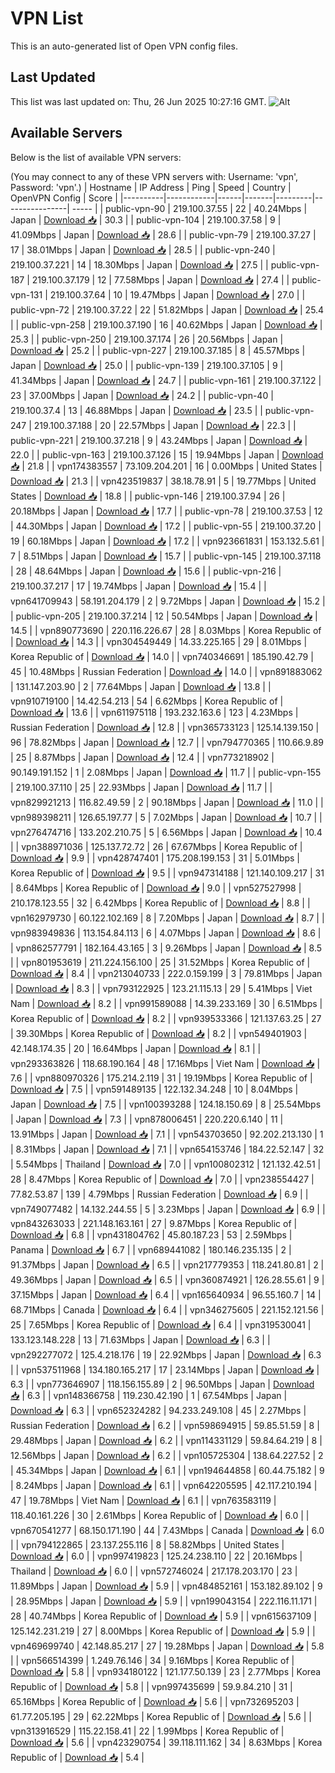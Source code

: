 # VPN List

This is an auto-generated list of Open VPN config files.

## Last Updated

This list was last updated on: Thu, 26 Jun 2025 10:27:16 GMT.
![Alt](https://repobeats.axiom.co/api/embed/186b98318ef1479477931607c1ad7d823f12451f.svg "Repobeats analytics image")

## Available Servers

Below is the list of available VPN servers:

(You may connect to any of these VPN servers with: Username: 'vpn', Password: 'vpn'.)
| Hostname | IP Address | Ping | Speed | Country | OpenVPN Config | Score |
|----------|------------|------|-------|---------|----------------| ----- |
| public-vpn-90 | 219.100.37.55 | 22 | 40.24Mbps | Japan | [Download 📥](./configs/server_0_JP.ovpn) | 30.3 |
| public-vpn-104 | 219.100.37.58 | 9 | 41.09Mbps | Japan | [Download 📥](./configs/server_1_JP.ovpn) | 28.6 |
| public-vpn-79 | 219.100.37.27 | 17 | 38.01Mbps | Japan | [Download 📥](./configs/server_2_JP.ovpn) | 28.5 |
| public-vpn-240 | 219.100.37.221 | 14 | 18.30Mbps | Japan | [Download 📥](./configs/server_3_JP.ovpn) | 27.5 |
| public-vpn-187 | 219.100.37.179 | 12 | 77.58Mbps | Japan | [Download 📥](./configs/server_4_JP.ovpn) | 27.4 |
| public-vpn-131 | 219.100.37.64 | 10 | 19.47Mbps | Japan | [Download 📥](./configs/server_5_JP.ovpn) | 27.0 |
| public-vpn-72 | 219.100.37.22 | 22 | 51.82Mbps | Japan | [Download 📥](./configs/server_6_JP.ovpn) | 25.4 |
| public-vpn-258 | 219.100.37.190 | 16 | 40.62Mbps | Japan | [Download 📥](./configs/server_7_JP.ovpn) | 25.3 |
| public-vpn-250 | 219.100.37.174 | 26 | 20.56Mbps | Japan | [Download 📥](./configs/server_8_JP.ovpn) | 25.2 |
| public-vpn-227 | 219.100.37.185 | 8 | 45.57Mbps | Japan | [Download 📥](./configs/server_9_JP.ovpn) | 25.0 |
| public-vpn-139 | 219.100.37.105 | 9 | 41.34Mbps | Japan | [Download 📥](./configs/server_10_JP.ovpn) | 24.7 |
| public-vpn-161 | 219.100.37.122 | 23 | 37.00Mbps | Japan | [Download 📥](./configs/server_11_JP.ovpn) | 24.2 |
| public-vpn-40 | 219.100.37.4 | 13 | 46.88Mbps | Japan | [Download 📥](./configs/server_12_JP.ovpn) | 23.5 |
| public-vpn-247 | 219.100.37.188 | 20 | 22.57Mbps | Japan | [Download 📥](./configs/server_13_JP.ovpn) | 22.3 |
| public-vpn-221 | 219.100.37.218 | 9 | 43.24Mbps | Japan | [Download 📥](./configs/server_14_JP.ovpn) | 22.0 |
| public-vpn-163 | 219.100.37.126 | 15 | 19.94Mbps | Japan | [Download 📥](./configs/server_15_JP.ovpn) | 21.8 |
| vpn174383557 | 73.109.204.201 | 16 | 0.00Mbps | United States | [Download 📥](./configs/server_16_US.ovpn) | 21.3 |
| vpn423519837 | 38.18.78.91 | 5 | 19.77Mbps | United States | [Download 📥](./configs/server_17_US.ovpn) | 18.8 |
| public-vpn-146 | 219.100.37.94 | 26 | 20.18Mbps | Japan | [Download 📥](./configs/server_18_JP.ovpn) | 17.7 |
| public-vpn-78 | 219.100.37.53 | 12 | 44.30Mbps | Japan | [Download 📥](./configs/server_19_JP.ovpn) | 17.2 |
| public-vpn-55 | 219.100.37.20 | 19 | 60.18Mbps | Japan | [Download 📥](./configs/server_20_JP.ovpn) | 17.2 |
| vpn923661831 | 153.132.5.61 | 7 | 8.51Mbps | Japan | [Download 📥](./configs/server_21_JP.ovpn) | 15.7 |
| public-vpn-145 | 219.100.37.118 | 28 | 48.64Mbps | Japan | [Download 📥](./configs/server_22_JP.ovpn) | 15.6 |
| public-vpn-216 | 219.100.37.217 | 17 | 19.74Mbps | Japan | [Download 📥](./configs/server_23_JP.ovpn) | 15.4 |
| vpn641709943 | 58.191.204.179 | 2 | 9.72Mbps | Japan | [Download 📥](./configs/server_24_JP.ovpn) | 15.2 |
| public-vpn-205 | 219.100.37.214 | 12 | 50.54Mbps | Japan | [Download 📥](./configs/server_25_JP.ovpn) | 14.5 |
| vpn890773690 | 220.116.226.67 | 28 | 8.03Mbps | Korea Republic of | [Download 📥](./configs/server_26_KR.ovpn) | 14.3 |
| vpn304549449 | 14.33.225.165 | 29 | 8.01Mbps | Korea Republic of | [Download 📥](./configs/server_27_KR.ovpn) | 14.0 |
| vpn740346691 | 185.190.42.79 | 45 | 10.48Mbps | Russian Federation | [Download 📥](./configs/server_28_RU.ovpn) | 14.0 |
| vpn891883062 | 131.147.203.90 | 2 | 77.64Mbps | Japan | [Download 📥](./configs/server_29_JP.ovpn) | 13.8 |
| vpn910719100 | 14.42.54.213 | 54 | 6.62Mbps | Korea Republic of | [Download 📥](./configs/server_30_KR.ovpn) | 13.6 |
| vpn611975118 | 193.232.163.6 | 123 | 4.23Mbps | Russian Federation | [Download 📥](./configs/server_31_RU.ovpn) | 12.8 |
| vpn365733123 | 125.14.139.150 | 96 | 78.82Mbps | Japan | [Download 📥](./configs/server_32_JP.ovpn) | 12.7 |
| vpn794770365 | 110.66.9.89 | 25 | 8.87Mbps | Japan | [Download 📥](./configs/server_33_JP.ovpn) | 12.4 |
| vpn773218902 | 90.149.191.152 | 1 | 2.08Mbps | Japan | [Download 📥](./configs/server_34_JP.ovpn) | 11.7 |
| public-vpn-155 | 219.100.37.110 | 25 | 22.93Mbps | Japan | [Download 📥](./configs/server_35_JP.ovpn) | 11.7 |
| vpn829921213 | 116.82.49.59 | 2 | 90.18Mbps | Japan | [Download 📥](./configs/server_36_JP.ovpn) | 11.0 |
| vpn989398211 | 126.65.197.77 | 5 | 7.02Mbps | Japan | [Download 📥](./configs/server_37_JP.ovpn) | 10.7 |
| vpn276474716 | 133.202.210.75 | 5 | 6.56Mbps | Japan | [Download 📥](./configs/server_38_JP.ovpn) | 10.4 |
| vpn388971036 | 125.137.72.72 | 26 | 67.67Mbps | Korea Republic of | [Download 📥](./configs/server_39_KR.ovpn) | 9.9 |
| vpn428747401 | 175.208.199.153 | 31 | 5.01Mbps | Korea Republic of | [Download 📥](./configs/server_40_KR.ovpn) | 9.5 |
| vpn947314188 | 121.140.109.217 | 31 | 8.64Mbps | Korea Republic of | [Download 📥](./configs/server_41_KR.ovpn) | 9.0 |
| vpn527527998 | 210.178.123.55 | 32 | 6.42Mbps | Korea Republic of | [Download 📥](./configs/server_42_KR.ovpn) | 8.8 |
| vpn162979730 | 60.122.102.169 | 8 | 7.20Mbps | Japan | [Download 📥](./configs/server_43_JP.ovpn) | 8.7 |
| vpn983949836 | 113.154.84.113 | 6 | 4.07Mbps | Japan | [Download 📥](./configs/server_44_JP.ovpn) | 8.6 |
| vpn862577791 | 182.164.43.165 | 3 | 9.26Mbps | Japan | [Download 📥](./configs/server_45_JP.ovpn) | 8.5 |
| vpn801953619 | 211.224.156.100 | 25 | 31.52Mbps | Korea Republic of | [Download 📥](./configs/server_46_KR.ovpn) | 8.4 |
| vpn213040733 | 222.0.159.199 | 3 | 79.81Mbps | Japan | [Download 📥](./configs/server_47_JP.ovpn) | 8.3 |
| vpn793122925 | 123.21.115.13 | 29 | 5.41Mbps | Viet Nam | [Download 📥](./configs/server_48_VN.ovpn) | 8.2 |
| vpn991589088 | 14.39.233.169 | 30 | 6.51Mbps | Korea Republic of | [Download 📥](./configs/server_49_KR.ovpn) | 8.2 |
| vpn939533366 | 121.137.63.25 | 27 | 39.30Mbps | Korea Republic of | [Download 📥](./configs/server_50_KR.ovpn) | 8.2 |
| vpn549401903 | 42.148.174.35 | 20 | 16.64Mbps | Japan | [Download 📥](./configs/server_51_JP.ovpn) | 8.1 |
| vpn293363826 | 118.68.190.164 | 48 | 17.16Mbps | Viet Nam | [Download 📥](./configs/server_52_VN.ovpn) | 7.6 |
| vpn880970326 | 175.214.2.119 | 31 | 19.19Mbps | Korea Republic of | [Download 📥](./configs/server_53_KR.ovpn) | 7.5 |
| vpn591489135 | 122.132.34.248 | 10 | 8.04Mbps | Japan | [Download 📥](./configs/server_54_JP.ovpn) | 7.5 |
| vpn100393288 | 124.18.150.69 | 8 | 25.54Mbps | Japan | [Download 📥](./configs/server_55_JP.ovpn) | 7.3 |
| vpn878006451 | 220.220.6.140 | 11 | 13.91Mbps | Japan | [Download 📥](./configs/server_56_JP.ovpn) | 7.1 |
| vpn543703650 | 92.202.213.130 | 1 | 8.31Mbps | Japan | [Download 📥](./configs/server_57_JP.ovpn) | 7.1 |
| vpn654153746 | 184.22.52.147 | 32 | 5.54Mbps | Thailand | [Download 📥](./configs/server_58_TH.ovpn) | 7.0 |
| vpn100802312 | 121.132.42.51 | 28 | 8.47Mbps | Korea Republic of | [Download 📥](./configs/server_59_KR.ovpn) | 7.0 |
| vpn238554427 | 77.82.53.87 | 139 | 4.79Mbps | Russian Federation | [Download 📥](./configs/server_60_RU.ovpn) | 6.9 |
| vpn749077482 | 14.132.244.55 | 5 | 3.23Mbps | Japan | [Download 📥](./configs/server_61_JP.ovpn) | 6.9 |
| vpn843263033 | 221.148.163.161 | 27 | 9.87Mbps | Korea Republic of | [Download 📥](./configs/server_62_KR.ovpn) | 6.8 |
| vpn431804762 | 45.80.187.23 | 53 | 2.59Mbps | Panama | [Download 📥](./configs/server_63_PA.ovpn) | 6.7 |
| vpn689441082 | 180.146.235.135 | 2 | 91.37Mbps | Japan | [Download 📥](./configs/server_64_JP.ovpn) | 6.5 |
| vpn217779353 | 118.241.80.81 | 2 | 49.36Mbps | Japan | [Download 📥](./configs/server_65_JP.ovpn) | 6.5 |
| vpn360874921 | 126.28.55.61 | 9 | 37.15Mbps | Japan | [Download 📥](./configs/server_66_JP.ovpn) | 6.4 |
| vpn165640934 | 96.55.160.7 | 14 | 68.71Mbps | Canada | [Download 📥](./configs/server_67_CA.ovpn) | 6.4 |
| vpn346275605 | 221.152.121.56 | 25 | 7.65Mbps | Korea Republic of | [Download 📥](./configs/server_68_KR.ovpn) | 6.4 |
| vpn319530041 | 133.123.148.228 | 13 | 71.63Mbps | Japan | [Download 📥](./configs/server_69_JP.ovpn) | 6.3 |
| vpn292277072 | 125.4.218.176 | 19 | 22.92Mbps | Japan | [Download 📥](./configs/server_70_JP.ovpn) | 6.3 |
| vpn537511968 | 134.180.165.217 | 17 | 23.14Mbps | Japan | [Download 📥](./configs/server_71_JP.ovpn) | 6.3 |
| vpn773646907 | 118.156.155.89 | 2 | 96.50Mbps | Japan | [Download 📥](./configs/server_72_JP.ovpn) | 6.3 |
| vpn148366758 | 119.230.42.190 | 1 | 67.54Mbps | Japan | [Download 📥](./configs/server_73_JP.ovpn) | 6.3 |
| vpn652324282 | 94.233.249.108 | 45 | 2.27Mbps | Russian Federation | [Download 📥](./configs/server_74_RU.ovpn) | 6.2 |
| vpn598694915 | 59.85.51.59 | 8 | 29.48Mbps | Japan | [Download 📥](./configs/server_75_JP.ovpn) | 6.2 |
| vpn114331129 | 59.84.64.219 | 8 | 12.56Mbps | Japan | [Download 📥](./configs/server_76_JP.ovpn) | 6.2 |
| vpn105725304 | 138.64.227.52 | 2 | 45.34Mbps | Japan | [Download 📥](./configs/server_77_JP.ovpn) | 6.1 |
| vpn194644858 | 60.44.75.182 | 9 | 8.24Mbps | Japan | [Download 📥](./configs/server_78_JP.ovpn) | 6.1 |
| vpn642205595 | 42.117.210.194 | 47 | 19.78Mbps | Viet Nam | [Download 📥](./configs/server_79_VN.ovpn) | 6.1 |
| vpn763583119 | 118.40.161.226 | 30 | 2.61Mbps | Korea Republic of | [Download 📥](./configs/server_80_KR.ovpn) | 6.0 |
| vpn670541277 | 68.150.171.190 | 44 | 7.43Mbps | Canada | [Download 📥](./configs/server_81_CA.ovpn) | 6.0 |
| vpn794122865 | 23.137.255.116 | 8 | 58.82Mbps | United States | [Download 📥](./configs/server_82_US.ovpn) | 6.0 |
| vpn997419823 | 125.24.238.110 | 22 | 20.16Mbps | Thailand | [Download 📥](./configs/server_83_TH.ovpn) | 6.0 |
| vpn572746024 | 217.178.203.170 | 23 | 11.89Mbps | Japan | [Download 📥](./configs/server_84_JP.ovpn) | 5.9 |
| vpn484852161 | 153.182.89.102 | 9 | 28.95Mbps | Japan | [Download 📥](./configs/server_85_JP.ovpn) | 5.9 |
| vpn199043154 | 222.116.11.171 | 28 | 40.74Mbps | Korea Republic of | [Download 📥](./configs/server_86_KR.ovpn) | 5.9 |
| vpn615637109 | 125.142.231.219 | 27 | 8.00Mbps | Korea Republic of | [Download 📥](./configs/server_87_KR.ovpn) | 5.9 |
| vpn469699740 | 42.148.85.217 | 27 | 19.28Mbps | Japan | [Download 📥](./configs/server_88_JP.ovpn) | 5.8 |
| vpn566514399 | 1.249.76.146 | 34 | 9.16Mbps | Korea Republic of | [Download 📥](./configs/server_89_KR.ovpn) | 5.8 |
| vpn934180122 | 121.177.50.139 | 23 | 2.77Mbps | Korea Republic of | [Download 📥](./configs/server_90_KR.ovpn) | 5.8 |
| vpn997435699 | 59.9.84.210 | 31 | 65.16Mbps | Korea Republic of | [Download 📥](./configs/server_91_KR.ovpn) | 5.6 |
| vpn732695203 | 61.77.205.195 | 29 | 62.22Mbps | Korea Republic of | [Download 📥](./configs/server_92_KR.ovpn) | 5.6 |
| vpn313916529 | 115.22.158.41 | 22 | 1.99Mbps | Korea Republic of | [Download 📥](./configs/server_93_KR.ovpn) | 5.6 |
| vpn423290754 | 39.118.111.162 | 34 | 8.63Mbps | Korea Republic of | [Download 📥](./configs/server_94_KR.ovpn) | 5.4 |
